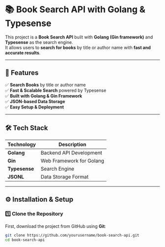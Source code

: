 # 📚 Book Search API with Golang & Typesense

This project is a **Book Search API** built with **Golang (Gin framework)** and **Typesense** as the search engine.  
It allows users to **search for books** by title or author name with **fast and accurate results**.

---

## 🚀 Features

✅ **Search Books** by title or author name  
✅ **Fast & Scalable Search** powered by Typesense  
✅ **Built with Golang & Gin Framework**  
✅ **JSON-based Data Storage**  
✅ **Easy Setup & Deployment**  

---

## 🛠️ Tech Stack

| Technology  | Description  |
|-------------|-------------|
| **Golang**  | Backend API Development  |
| **Gin**  | Web Framework for Golang  |
| **Typesense**  | Search Engine  |
| **JSONL**  | Data Storage Format  |

---

## ⚙️ Installation & Setup

### 1️⃣ Clone the Repository

First, download the project from GitHub using **Git**:

```sh
git clone https://github.com/yourusername/book-search-api.git
cd book-search-api
